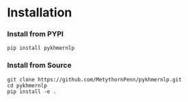 # Installation

### Install from PYPI

```shell
pip install pykhmernlp
```

### Install from Source

```shell
git clone https://github.com/MetythornPenn/pykhmernlp.git
cd pykhmernlp
pip install -e .
```
